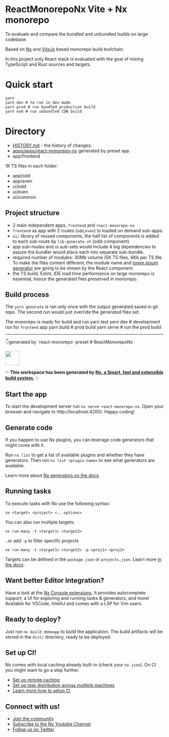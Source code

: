 # ReactMonorepoNx Vite + Nx monorepo 
To evaluate and compare the bundled and unbundled builds on large codebase.

Based on  [Nx](https://nx.dev/) and [ViteJs](https://vitejs.dev/) based monorepo build toolchain.

In this project only React stack is evaluated with the goal of mixing TypeScript and Rust sources and targets.

# Quick start
    yarn
    yarn dev # to run in dev mode
    yarn prod # run bundled production build
    yarn esm # run unbundled CDN build

# Directory
* [HISTORY.md](HISTORY.md) - the history of changes.
* [apps/apps/react-monorepo-nx](apps/react-monorepo-nx) generated by preset app
* app/frontend 

1K TS files in each folder:
* app/odd
* app/even
* ui/odd
* ui/even
* ui/common


## Project structure
* 2 main independent apps, `frontend` and `react-monorepo-nx`
* `frontend` as app with 2 routes (`odd`,`even`) to loaded on demand sub-apps. 
* `ui/` library of reused components, the half list of components is added to each sub-route by `lib-generate.sh` (odd-component)
* app sub-routes and ui sub-sets would include 4 big dependencies to assure the bundler would place each into separate sub-bundle.
* required number of modules: 30Mb volume /5K TS files, 6Kb per TS file.
To make the files content different, the module name and [lorem ipsum generator](https://www.npmjs.com/package/lorem-ipsum) are going to be shown by the React component.
* the TS build, Eslint, IDE load time performance on large monorepo is essential, hence the generated files preserved in monorepo. 


## Build process
The `yarn generate` is ran only once with the output generated saved in git repo. The second run would just override the generated files set.

The monorepo is ready for build and run 
    yarn test
    yarn dev   # development run for `frontend` app
    yarn build # prod build
    yarn serve # run the prod build

<hr/>
👇generated by `react-monorepo` preset
# ReactMonorepoNx

<a alt="Nx logo" href="https://nx.dev" target="_blank" rel="noreferrer"><img src="https://raw.githubusercontent.com/nrwl/nx/master/images/nx-logo.png" width="45"></a>

✨ **This workspace has been generated by [Nx, a Smart, fast and extensible build system.](https://nx.dev)** ✨


## Start the app

To start the development server run `nx serve react-monorepo-nx`. Open your browser and navigate to http://localhost:4200/. Happy coding!


## Generate code

If you happen to use Nx plugins, you can leverage code generators that might come with it.

Run `nx list` to get a list of available plugins and whether they have generators. Then run `nx list <plugin-name>` to see what generators are available.

Learn more about [Nx generators on the docs](https://nx.dev/plugin-features/use-code-generators).

## Running tasks

To execute tasks with Nx use the following syntax:

```
nx <target> <project> <...options>
```

You can also run multiple targets:

```
nx run-many -t <target1> <target2>
```

..or add `-p` to filter specific projects

```
nx run-many -t <target1> <target2> -p <proj1> <proj2>
```

Targets can be defined in the `package.json` or `projects.json`. Learn more [in the docs](https://nx.dev/core-features/run-tasks).

## Want better Editor Integration?

Have a look at the [Nx Console extensions](https://nx.dev/nx-console). It provides autocomplete support, a UI for exploring and running tasks & generators, and more! Available for VSCode, IntelliJ and comes with a LSP for Vim users.

## Ready to deploy?

Just run `nx build demoapp` to build the application. The build artifacts will be stored in the `dist/` directory, ready to be deployed.

## Set up CI!

Nx comes with local caching already built-in (check your `nx.json`). On CI you might want to go a step further.

- [Set up remote caching](https://nx.dev/core-features/share-your-cache)
- [Set up task distribution across multiple machines](https://nx.dev/core-features/distribute-task-execution)
- [Learn more how to setup CI](https://nx.dev/recipes/ci)

## Connect with us!

- [Join the community](https://nx.dev/community)
- [Subscribe to the Nx Youtube Channel](https://www.youtube.com/@nxdevtools)
- [Follow us on Twitter](https://twitter.com/nxdevtools)
